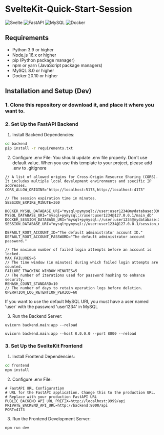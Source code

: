 # SvelteKit-Quick-Start-Session

![Svelte](https://img.shields.io/badge/svelte-%23f1413d.svg?style=for-the-badge&logo=svelte&logoColor=white)
![FastAPI](https://img.shields.io/badge/FastAPI-005571?style=for-the-badge&logo=fastapi)
![MySQL](https://img.shields.io/badge/mysql-%2300f.svg?style=for-the-badge&logo=mysql&logoColor=white)
![Docker](https://img.shields.io/badge/docker-%230db7ed.svg?style=for-the-badge&logo=docker&logoColor=white)

## Requirements

- Python 3.9 or higher
- Node.js 16.x or higher
- pip (Python package manager)
- npm or yarn (JavaScript package managers)
- MySQL 8.0 or higher
- Docker 20.10 or higher

## Installation and Setup (Dev)

### 1. Clone this repository or download it, and place it where you want to.

### 2. Set Up the FastAPI Backend

1. Install Backend Dependencies:

```bash
cd backend
pip install -r requirements.txt
```

2. Configure .env File:
   You should update .env file properly. Don't use default value.
   When you use this template to your project, please add .env to .gitignore

```.env
// A list of allowed origins for Cross-Origin Resource Sharing (CORS). It includes multiple local development environments and specific IP addresses.
CORS_ALLOW_ORIGINS="http://localhost:5173,http://localhost:4173"

// The session expiration time in minutes.
SESSION_EXPIRE_MINUTE=360

DOCKER_MYSQL_DATABASE_URI="mysql+pymysql://user:user1234@mydatabase:3306/main_db"
MYSQL_DATABASE_URI="mysql+pymysql://user:user1234@127.0.0.1/main_db"
DOCKER_SESSION_DATABASE_URI="mysql+pymysql://user:user1234@mydatabase:3306/session_db"
SESSION_DATABASE_URI="mysql+pymysql://user:user1234@127.0.0.1/session_db"

DEFAULT_ROOT_ACCOUNT_ID="The default administrator account ID."
DEFAULT_ROOT_ACCOUNT_PASSWORD="The default administrator account password."

// The maximum number of failed login attempts before an account is locked.
MAX_FAILURES=5
// The time window (in minutes) during which failed login attempts are counted.
FAILURE_TRACKING_WINDOW_MINUTES=5
// The number of iterations used for password hashing to enhance security.
REHASH_COUNT_STANDARD=10
// The number of days to retain operation logs before deletion.
OPERATION_LOG_RETENTION_PERIOD=60

```

If you want to use the default MySQL URI, you must have a user named 'user' with the password 'user1234' in MySQL

3. Run the Backend Server:

```
uvicorn backend.main:app --reload

uvicorn backend.main:app --host 0.0.0.0 --port 8000 --reload
```

### 3. Set Up the SvelteKit Frontend

1. Install Frontend Dependencies:

```bash
cd frontend
npm install
```

2. Configure .env File:

```frontend/.env
# FastAPI URL Configuration
# URL for the FastAPI application. Change this to the production URL.
# Replace with your production FastAPI URL
PUBLIC_BACKEND_API_URL_PREFIX=http://localhost:9999/api
PRIVATE_BACKEND_API_URL=http://backend:8000/api
PORT=4173
```

3. Run the Frontend Development Server:

```bash
npm run dev
```
